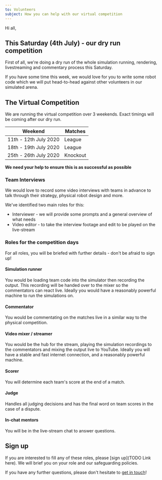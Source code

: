 ```yaml
---
to: Volunteers
subject: How you can help with our virtual competition
---
```


Hi all,

## This Saturday (4th July) - our dry run competition

First of all, we're doing a dry run of the whole simulation running, rendering, livestreaming and commentary process this Saturday.

If you have some time this week, we would love for you to write some robot code which we will put head-to-head against other volunteers in our simulated arena.

## The Virtual Competition

We are running the virtual competition over 3 weekends. Exact timings will be coming after our dry run.

Weekend                | Matches
-----------------------|---------
11th - 12th July 2020  | League
18th - 19th July 2020  | League
25th - 26th July 2020  | Knockout

**We need your help to ensure this is as successful as possible**

### Team Interviews

We would love to record some video interviews with teams in advance to talk through their strategy, physical robot design and more.

We've identified two main roles for this:

- Interviewer - we will provide some prompts and a general overview of what needs
- Video editor - to take the interview footage and edit to be played on the live-stream

### Roles for the competition days

For all roles, you will be briefed with further details - don't be afraid to sign up!

#### Simulation runner

You would be loading team code into the simulator then recording the output. 
This recording will be handed over to the mixer so the commentators can react live. 
Ideally you would have a reasonably powerful machine to run the simulations on.

#### Commentator

You would be commentating on the matches live in a similar way to the physical competition.

#### Video mixer / streamer

You would be the hub for the stream, playing the simulation recordings to the commentators and mixing the output live to YouTube.
Ideally you will have a stable and fast internet connection, and a reasonably powerful machine.

#### Scorer

You will determine each team's score at the end of a match.

#### Judge

Handles all judging decisions and has the final word on team scores in the case of a dispute.

#### In-chat mentors

You will be in the live-stream chat to answer questions.

## Sign up

If you are interested to fill any of these roles, please [sign up](TODO Link here).
We will brief you on your role and our safeguarding policies.


If you have any further questions, please don't hesitate to [get in touch](competition-team@studentrobotics.org)!
